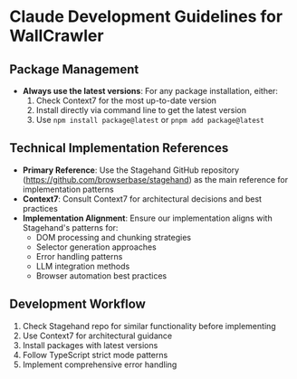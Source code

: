 # Claude Development Guidelines for WallCrawler

## Package Management

- **Always use the latest versions**: For any package installation, either:
  1. Check Context7 for the most up-to-date version
  2. Install directly via command line to get the latest version
  3. Use `npm install package@latest` or `pnpm add package@latest`

## Technical Implementation References

- **Primary Reference**: Use the Stagehand GitHub repository (https://github.com/browserbase/stagehand) as the main reference for implementation patterns
- **Context7**: Consult Context7 for architectural decisions and best practices
- **Implementation Alignment**: Ensure our implementation aligns with Stagehand's patterns for:
  - DOM processing and chunking strategies
  - Selector generation approaches
  - Error handling patterns
  - LLM integration methods
  - Browser automation best practices

## Development Workflow

1. Check Stagehand repo for similar functionality before implementing
2. Use Context7 for architectural guidance
3. Install packages with latest versions
4. Follow TypeScript strict mode patterns
5. Implement comprehensive error handling